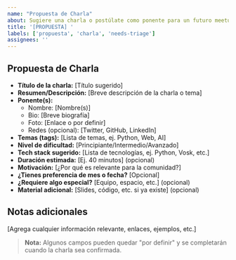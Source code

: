 ```yaml
---
name: "Propuesta de Charla"
about: Sugiere una charla o postúlate como ponente para un futuro meetup
title: '[PROPUESTA] '
labels: ['propuesta', 'charla', 'needs-triage']
assignees: ''
---
```


## Propuesta de Charla

- **Título de la charla:** [Título sugerido]
- **Resumen/Descripción:** [Breve descripción de la charla o tema]
- **Ponente(s):**
  - Nombre: [Nombre(s)]
  - Bio: [Breve biografía]
  - Foto: [Enlace o por definir]
  - Redes (opcional): [Twitter, GitHub, LinkedIn]
- **Temas (tags):** [Lista de temas, ej. Python, Web, AI]
- **Nivel de dificultad:** [Principiante/Intermedio/Avanzado]
- **Tech stack sugerido:** [Lista de tecnologías, ej. Python, Vosk, etc.]
- **Duración estimada:** [Ej. 40 minutos] (opcional)
- **Motivación:** [¿Por qué es relevante para la comunidad?]
- **¿Tienes preferencia de mes o fecha?** [Opcional]
- **¿Requiere algo especial?** [Equipo, espacio, etc.] (opcional)
- **Material adicional:** [Slides, código, etc. si ya existe] (opcional)

## Notas adicionales

[Agrega cualquier información relevante, enlaces, ejemplos, etc.]

> **Nota:** Algunos campos pueden quedar "por definir" y se completarán cuando la charla sea confirmada.
